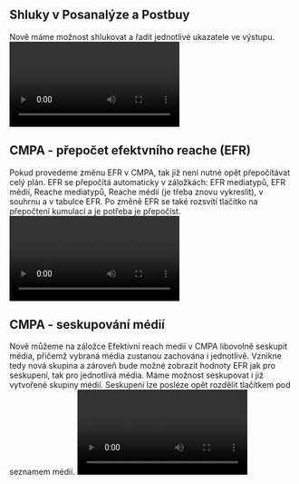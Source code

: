 ﻿---
categories: [fenix]
layout: fenix
---
## Shluky v Posanalýze a Postbuy 
Nově máme možnost shlukovat a řadit jednotlivé ukazatele ve výstupu.  
<video src="{{site.url}}/data/PBaPA_shluky.mp4" type="video/mp4" controls></video>

## CMPA - přepočet efektvního reache (EFR) 
Pokud provedeme změnu EFR v CMPA, tak již není nutné opět přepočítávat celý plán.
EFR se přepočítá automaticky v záložkách: EFR mediatypů, EFR médií, Reache mediatypů, Reache médií (je třeba znovu vykreslit), 
v souhrnu a v tabulce EFR. Po změně EFR se také rozsvítí tlačítko na přepočtení kumulací a je potřeba je přepočíst. 
<video src="{{site.url}}/data/EFR_zmena.mp4" type="video/mp4" controls></video>

## CMPA - seskupování médií
Nově můžeme na záložce Efektivní reach medií v CMPA libovolně seskupit média, přičemž vybraná média zustanou zachována i jednotlivě. 
Vznikne tedy nová skupina a zároveň bude možné zobrazit hodnoty EFR jak pro seskupení, tak pro jednotlivá média. 
Máme možnost seskupovat i již vytvořené skupiny médií.
Seskupení lze posléze opět rozdělit tlačítkem pod seznamem médií.
<video src="{{site.url}}/data/CMPA_spojenimedii.mp4" type="video/mp4" controls></video>
